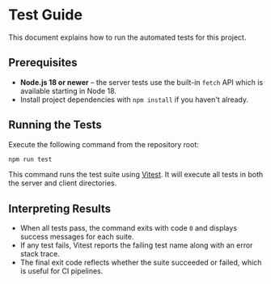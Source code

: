 # Test Guide

This document explains how to run the automated tests for this project.

## Prerequisites

- **Node.js 18 or newer** – the server tests use the built-in `fetch` API which is available starting in Node 18.
- Install project dependencies with `npm install` if you haven't already.

## Running the Tests

Execute the following command from the repository root:

```bash
npm run test
```

This command runs the test suite using [Vitest](https://vitest.dev/). It will execute all tests in both the server and client directories.

## Interpreting Results

- When all tests pass, the command exits with code `0` and displays success messages for each suite.
- If any test fails, Vitest reports the failing test name along with an error stack trace.
- The final exit code reflects whether the suite succeeded or failed, which is useful for CI pipelines.
